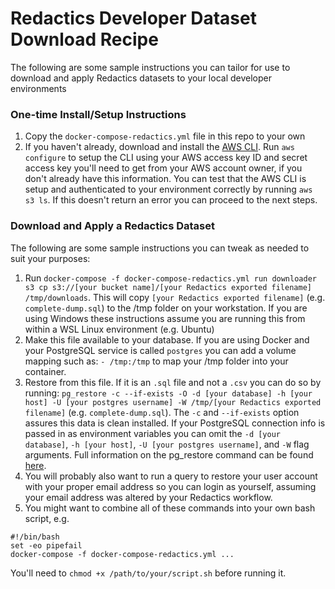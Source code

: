 # Redactics Developer Dataset Download Recipe

The following are some sample instructions you can tailor for use to download and apply Redactics datasets to your local developer environments

### One-time Install/Setup Instructions

1. Copy the `docker-compose-redactics.yml` file in this repo to your own
1. If you haven't already, download and install the [AWS CLI](https://aws.amazon.com/cli/). Run `aws configure` to setup the CLI using your AWS access key ID and secret access key you'll need to get from your AWS account owner, if you don't already have this information. You can test that the AWS CLI is setup and authenticated to your environment correctly by running `aws s3 ls`. If this doesn't return an error you can proceed to the next steps.

### Download and Apply a Redactics Dataset

The following are some sample instructions you can tweak as needed to suit your purposes:

1. Run `docker-compose -f docker-compose-redactics.yml run downloader s3 cp s3://[your bucket name]/[your Redactics exported filename] /tmp/downloads`. This will copy `[your Redactics exported filename]` (e.g. `complete-dump.sql`) to the /tmp folder on your workstation. If you are using Windows these instructions assume you are running this from within a WSL Linux environment (e.g. Ubuntu)
1. Make this file available to your database. If you are using Docker and your PostgreSQL service is called `postgres` you can add a volume mapping such as: `- /tmp:/tmp` to map your /tmp folder into your container.
1. Restore from this file. If it is an `.sql` file and not a `.csv` you can do so by running: `pg_restore -c --if-exists -O -d [your database] -h [your host] -U [your postgres username] -W /tmp/[your Redactics exported filename]` (e.g. `complete-dump.sql`). The `-c` and `--if-exists` option assures this data is clean installed. If your PostgreSQL connection info is passed in as environment variables you can omit the `-d [your database]`, `-h [your host]`, `-U [your postgres username]`, and `-W` flag arguments. Full information on the pg_restore command can be found [here](https://www.postgresql.org/docs/12/app-pgrestore.html).
1. You will probably also want to run a query to restore your user account with your proper email address so you can login as yourself, assuming your email address was altered by your Redactics workflow.
1. You might want to combine all of these commands into your own bash script, e.g.
  ```
  #!/bin/bash
  set -eo pipefail
  docker-compose -f docker-compose-redactics.yml ...
  ```
  You'll need to `chmod +x /path/to/your/script.sh` before running it.
